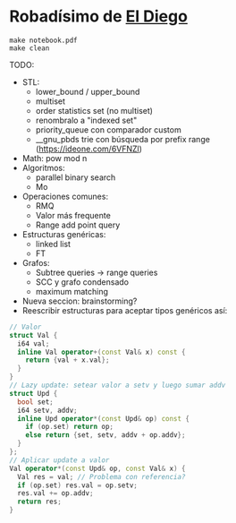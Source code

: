 Robadísimo de [El Diego](https://github.com/vmartinv/eldiego)
=======
```
make notebook.pdf
make clean
```

TODO:
+ STL:
  + lower_bound / upper_bound
  + multiset
  + order statistics set (no multiset)
  + renombralo a "indexed set"
  + priority_queue con comparador custom
  + __gnu_pbds trie con búsqueda por prefix range (https://ideone.com/6VFNZl)
+ Math: pow mod n
+ Algoritmos:
  + parallel binary search
  + Mo
+ Operaciones comunes:
  + RMQ
  + Valor más frequente
  + Range add point query
+ Estructuras genéricas:
  + linked list
  + FT
+ Grafos:
  + Subtree queries -> range queries
  + SCC y grafo condensado
  + maximum matching
+ Nueva seccion: brainstorming?
+ Reescribir estructuras para aceptar tipos genéricos así:

```C++
// Valor
struct Val {
  i64 val;
  inline Val operator+(const Val& x) const {
    return {val + x.val};
  }
}
// Lazy update: setear valor a setv y luego sumar addv
struct Upd {
  bool set;
  i64 setv, addv;
  inline Upd operator*(const Upd& op) const {
    if (op.set) return op;
    else return {set, setv, addv + op.addv};
  }
};
// Aplicar update a valor
Val operator*(const Upd& op, const Val& x) {
  Val res = val; // Problema con referencia?
  if (op.set) res.val = op.setv;
  res.val += op.addv;
  return res;
}
```
